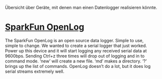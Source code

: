Übersicht über Geräte, mit denen man einen Datenlogger realisieren
könnte.

# [SparkFun OpenLog](https://www.sparkfun.com/products/9530)

The SparkFun OpenLog is an open source data logger. Simple to use,
simple to change. We wanted to create a serial logger that just worked.
Power up this device and it will start logging any received serial data
at 9600bps. Sending Ctrl+z three times will drop out of logging and in
to command mode. ‘new’ will create a new file. ‘md’ makes a directory.
‘?’ brings up the list of commands. OpenLog doesn’t do a lot, but it
does log serial streams extremely well.